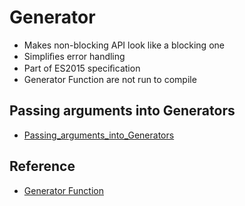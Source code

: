 # Generator

- Makes non-blocking API look like a blocking one
- Simpliﬁes error handling
- Part of ES2015 speciﬁcation
- Generator Function are not run to compile

## Passing arguments into Generators

- [Passing_arguments_into_Generators](https://developer.mozilla.org/en-US/docs/Web/JavaScript/Reference/Statements/function*#Passing_arguments_into_Generators)

## Reference

- [Generator Function](https://thejsguy.com/2016/10/15/a-practical-introduction-to-es6-generator-functions.html)
